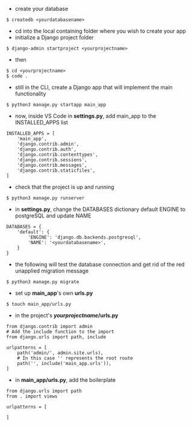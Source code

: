 * create your database
```
$ createdb <yourdatabasename>
```
* cd into the local containing folder where you wish to create your app
* initialize a Django project folder
```
$ django-admin startproject <yourprojectname>
```
* then
```
$ cd <yourprojectname>
$ code .
```
* still in the CLI, create a Django app that will implement the main functionality
```
$ python3 manage.py startapp main_app
```
* now, inside VS Code in **settings.py**, add main_app to the INSTALLED_APPS list
```
INSTALLED_APPS = [
	'main_app',
	'django.contrib.admin',
	'django.contrib.auth',
	'django.contrib.contenttypes',
	'django.contrib.sessions',
	'django.contrib.messages',
	'django.contrib.staticfiles',
]
```
* check that the project is up and running
```
$ python3 manage.py runserver
```
* in **settings.py**, change the DATABASES dictionary default ENGINE to postgreSQL and update NAME
```
DATABASES = {
    'default': {
        'ENGINE': 'django.db.backends.postgresql',
        'NAME': '<yourdatabasename>',
    }
}
```
* the following will test the database connection and get rid of the red unapplied migration message
```
$ python3 manage.py migrate
```
* set up **main_app**'s own **urls.py**
```
$ touch main_app/urls.py
```
* in the project's __*yourprojectname*/urls.py__
```
from django.contrib import admin
# Add the include function to the import
from django.urls import path, include

urlpatterns = [
    path('admin/', admin.site.urls),
    # In this case '' represents the root route
    path('', include('main_app.urls')),
]
```
* in **main_app/urls.py**, add the boilerplate
```
from django.urls import path
from . import views

urlpatterns = [

]
```
